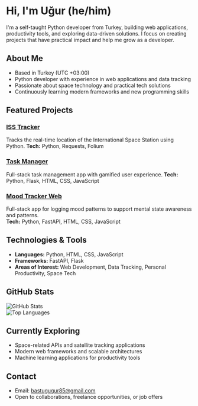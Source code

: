 # Hi, I'm Uğur (he/him)  

I'm a self-taught Python developer from Turkey, building web applications, productivity tools, and exploring data-driven solutions. I focus on creating projects that have practical impact and help me grow as a developer.  

## About Me

- Based in Turkey (UTC +03:00)  
- Python developer with experience in web applications and data tracking  
- Passionate about space technology and practical tech solutions  
- Continuously learning modern frameworks and new programming skills  

## Featured Projects

### [ISS Tracker](https://github.com/Allkindoflower/isstracker)  
Tracks the real-time location of the International Space Station using Python.
**Tech:** Python, Requests, Folium  

### [Task Manager](https://github.com/Allkindoflower/task-manager)  
Full-stack task management app with gamified user experience.
**Tech:** Python, Flask, HTML, CSS, JavaScript  

### [Mood Tracker Web](https://github.com/Allkindoflower/mood-tracker-web)  
Full-stack app for logging mood patterns to support mental state awareness and patterns.  
**Tech:** Python, FastAPI, HTML, CSS, JavaScript  

## Technologies & Tools

- **Languages:** Python, HTML, CSS, JavaScript  
- **Frameworks:** FastAPI, Flask 
- **Areas of Interest:** Web Development, Data Tracking, Personal Productivity, Space Tech  

## GitHub Stats

![GitHub Stats](https://github-readme-stats.vercel.app/api?username=Allkindoflower&show_icons=true&theme=radical)  
![Top Languages](https://github-readme-stats.vercel.app/api/top-langs/?username=Allkindoflower&layout=compact&theme=radical)  

## Currently Exploring

- Space-related APIs and satellite tracking applications  
- Modern web frameworks and scalable architectures  
- Machine learning applications for productivity tools  

## Contact

- Email: bastugugur85@gmail.com  
- Open to collaborations, freelance opportunities, or job offers  

